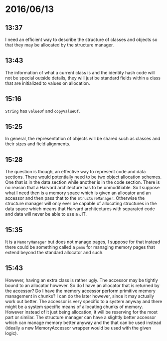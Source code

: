 # 2016/06/13

## 13:37

I need an efficient way to describe the structure of classes and objects so
that they may be allocated by the structure manager.

## 13:43

The information of what a current class is and the identity hash code will not
be special outside details, they will just be standard fields within a class
that are initialized to values on allocation.

## 15:16

`String` has `valueOf` and `copyValueOf`.

## 15:25

In general, the representation of objects will be shared such as classes and
their sizes and field alignments.

## 15:28

The question is though, an effective way to represent code and data sections.
There would potentially need to be two object allocation schemes. One that is
in the data section while another is in the code section. There is no reason
that a Harvard architecture has to be unmodifiable. So I suppose what I need
then is a memory space which is given an allocator and an accessor and then
pass that to the `StructureManager`. Otherwise the structure manager will
only ever be capable of allocating structures in the data space which means
that Harvard architectures with separated code and data will never be able to
use a JIT.

## 15:35

It is a `MemoryManager` but does not manage pages, I suppose for that instead
there could be something called a `pmmu` for managing memory pages that extend
beyond the standard allocator and such.

## 15:43

However, having an extra class is rather ugly. The accessor may be tightly
bound to an allocator however. So do I have an allocator that is returned by
the accessor? Do I have the memory accessor perform primitive memory management
in chunks? I can do the later however, since it may actually work out better.
The accessor is very specific to a system anyway and there might be a system
specific means of allocating chunks of memory. However instead of it just being
allocation, it will be reserving for the most part or similar. The structure
manager can have a slightly better accessor which can manage memory better
anyway and the that can be used instead (ideally a new MemoryAccessor wrapper
would be used with the given logic).

